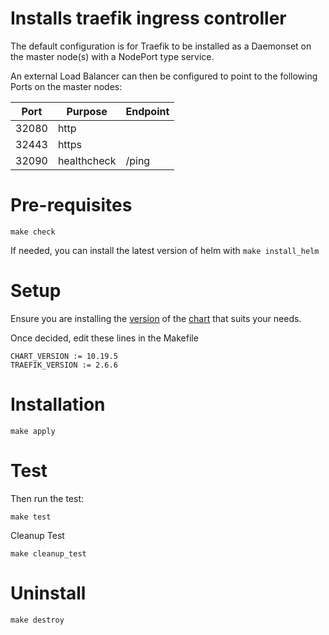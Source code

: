 # Installs traefik ingress controller

The default configuration is for Traefik to be installed as a Daemonset on the master node(s) with a NodePort type service.

An external Load Balancer can then be configured to point to the following Ports on the master nodes:

|Port|Purpose|Endpoint|
|---|---|---|
|32080|http||
|32443|https||
|32090|healthcheck|/ping|

# Pre-requisites

```shell
make check
```

If needed, you can install the latest version of helm with `make install_helm`

# Setup

Ensure you are installing the [version](https://github.com/traefik/traefik-helm-chart/tags) of the [chart](https://github.com/traefik/traefik-helm-chart) that suits your needs.

Once decided, edit these lines in the Makefile

```
CHART_VERSION := 10.19.5
TRAEFIK_VERSION := 2.6.6
```

# Installation

```shell
make apply
```

# Test

Then run the test:

```shell
make test
```

Cleanup Test

```shell
make cleanup_test
```

# Uninstall

```shell
make destroy
```
